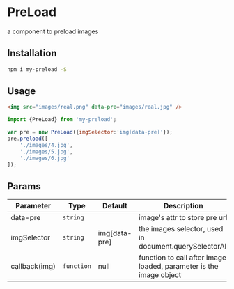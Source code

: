 # PreLoad

a component to preload images

## Installation
```bash
npm i my-preload -S
```

## Usage
```html
<img src="images/real.png" data-pre="images/real.jpg" />
```
```javascript
import {PreLoad} from 'my-preload';

var pre = new PreLoad({imgSelector:'img[data-pre]'});
pre.preload([
    './images/4.jpg',
    './images/5.jpg',
    './images/6.jpg'
]);
```   

## Params

Parameter | Type |Default| Description
--------- | ---- | ------|-----------
data-pre    | `string` |  | image's attr to store pre url 
imgSelector | `string` | img[data-pre] | the images selector, used in document.querySelectorAll
callback(img) | `function` | null | function to call after image loaded, parameter is the image object


